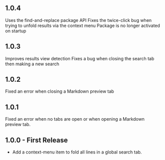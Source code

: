 ## 1.0.4
Uses the find-and-replace package API
Fixes the twice-click bug when trying to unfold results via the context menu
Package is no longer activated on startup

## 1.0.3
Improves results view detection
Fixes a bug when closing the search tab then making a new search

## 1.0.2
Fixed an error when closing a Markdown preview tab

## 1.0.1
Fixed an error when no tabs are open or when opening a Markdown preview tab.

## 1.0.0 - First Release
* Add a context-menu item to fold all lines in a global search tab.
